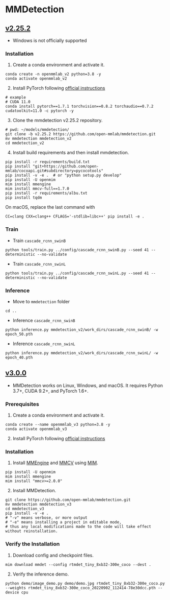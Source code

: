 # MMDetection

## [v2.25.2](https://mmdetection.readthedocs.io/en/v2.2.0/install.html)

- Windows is not officially supported

### Installation

1. Create a conda environment and activate it.

```
conda create -n openmmlab_v2 python=3.8 -y
conda activate openmmlab_v2
```

2. Install PyTorch following [official instructions](https://pytorch.org/get-started/locally/)

```
# example
# CUDA 11.0
conda install pytorch==1.7.1 torchvision==0.8.2 torchaudio==0.7.2 cudatoolkit=11.0 -c pytorch -y
```

3. Clone the mmdetection v2.25.2 repository.

```
# pwd: ~/models/mmdetection/
git clone -b v2.25.2 https://github.com/open-mmlab/mmdetection.git
mv mmdetection mmdetection_v2
cd mmdetection_v2
```

4. Install build requirements and then install mmdetection.

```
pip install -r requirements/build.txt
pip install "git+https://github.com/open-mmlab/cocoapi.git#subdirectory=pycocotools"
pip install -v -e .  # or "python setup.py develop"
pip install -U openmim
mim install mmengine
mim install mmcv-full==1.7.0
pip install -r requirements/albu.txt
pip install tqdm
```

On macOS, replace the last command with

```
CC=clang CXX=clang++ CFLAGS='-stdlib=libc++' pip install -e .
```

### Train

- Train ```cascade_rcnn_swinB```

```
python tools/train.py ../config/cascade_rcnn_swinB.py --seed 41 --deterministic --no-validate
```

- Train ```cascade_rcnn_swinL```

```
python tools/train.py ../config/cascade_rcnn_swinL.py --seed 41 --deterministic --no-validate
```

### Inference

- Move to ```mmdetection``` folder

```
cd ..
```

- Inference ```cascade_rcnn_swinB```

```
python inference.py mmdetection_v2/work_dirs/cascade_rcnn_swinB/ -w epoch_50.pth
```

- Inference ```cascade_rcnn_swinL```

```
python inference.py mmdetection_v2/work_dirs/cascade_rcnn_swinL/ -w epoch_40.pth
```

## [v3.0.0](https://mmdetection.readthedocs.io/en/latest/)

- MMDetection works on Linux, Windows, and macOS. It requires Python 3.7+, CUDA 9.2+, and PyTorch 1.6+.

### Prerequisites

1.  Create a conda environment and activate it.

```
conda create --name openmmlab_v3 python=3.8 -y
conda activate openmmlab_v3
```

2. Install PyTorch following [official instructions](https://pytorch.org/get-started/locally/)

### Installation

1. Install [MMEngine](https://github.com/open-mmlab/mmengine) and [MMCV](https://github.com/open-mmlab/mmcv) using [MIM](https://github.com/open-mmlab/mim).

```
pip install -U openmim
mim install mmengine
mim install "mmcv>=2.0.0"
```

2. Install MMDetection.

```
git clone https://github.com/open-mmlab/mmdetection.git
mv mmdetection mmdetection_v3
cd mmdetection_v3
pip install -v -e .
# "-v" means verbose, or more output
# "-e" means installing a project in editable mode,
# thus any local modifications made to the code will take effect without reinstallation.
```

### Verify the Installation

1. Download config and checkpoint files.

```
mim download mmdet --config rtmdet_tiny_8xb32-300e_coco --dest .
```

2. Verify the inference demo.

```
python demo/image_demo.py demo/demo.jpg rtmdet_tiny_8xb32-300e_coco.py --weights rtmdet_tiny_8xb32-300e_coco_20220902_112414-78e30dcc.pth --device cpu
```